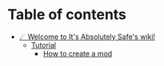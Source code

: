 # Table of contents

* [☄ Welcome to It's Absolutely Safe's wiki!](README.md)
  * [Tutorial](readme/tutorial/README.md)
    * [How to create a mod](readme/tutorial/how-to-create-a-mod.md)
